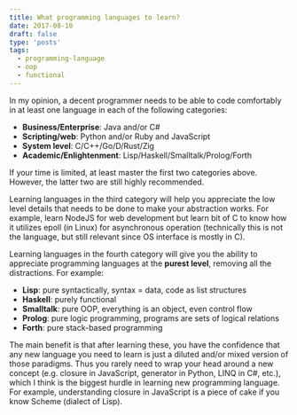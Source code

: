 ```yaml
---
title: What programming languages to learn?
date: 2017-08-10
draft: false
type: 'posts'
tags:
  - programming-language
  - oop
  - functional
---
```


In my opinion, a decent programmer needs to be able to code comfortably in at least one language in each of the following categories:

* **Business/Enterprise**: Java and/or C#
* **Scripting/web**: Python and/or Ruby and JavaScript
* **System level**: C/C++/Go/D/Rust/Zig
* **Academic/Enlightenment**: Lisp/Haskell/Smalltalk/Prolog/Forth

If your time is limited, at least master the first two categories above. However, the latter two are still highly recommended.

Learning languages in the third category will help you appreciate the low level details that needs to be done to make your abstraction works. For example, learn NodeJS for web development but learn bit of C to know how it utilizes epoll (in Linux) for asynchronous operation (technically this is not the language, but still relevant since OS interface is mostly in C).

Learning languages in the fourth category will give you the ability to appreciate programming languages at the **purest level**, removing all the distractions. For example: 

* **Lisp**: pure syntactically, syntax = data, code as list structures
* **Haskell**: purely functional 
* **Smalltalk**: pure OOP, everything is an object, even control flow
* **Prolog**: pure logic programming, programs are sets of logical relations
* **Forth**: pure stack-based programming

The main benefit is that after learning these, you have the confidence that any new language you need to learn is just a diluted and/or mixed version of those paradigms. Thus you rarely need to wrap your head around a new concept (e.g. closure in JavaScript, generator in Python, LINQ in C#, etc.), which I think is the biggest hurdle in learning new programming language. For example, understanding closure in JavaScript is a piece of cake if you know Scheme (dialect of Lisp).